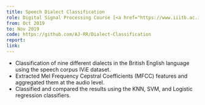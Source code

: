 ```yaml
---
title: Speech Dialect Classification
role: Digital Signal Processing Course [<a href="https://www.iiitb.ac.in/faculty/dinesh-babu-jayagopi">Prof. J Dinesh</a>]
from: Oct 2019
to: Nov 2019
code: https://github.com/AJ-RR/Dialect-Classification
report:
link:
---
```

<ul>
<li>Classification of nine different dialects in the British English language using the speech corpus IViE dataset.</li>
<li>Extracted Mel Frequency Cepstral Coefficients (MFCC) features and aggregated them at the audio level.</li>
<li>Classified and compared the results using the KNN, SVM, and Logistic regression classifiers.</li>
</ul>